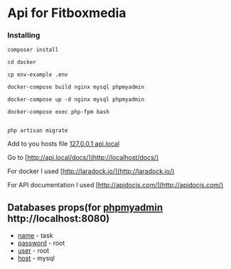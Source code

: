 # Api for Fitboxmedia


### Installing

```
composer install

cd docker

cp env-example .env

docker-compose build nginx mysql phpmyadmin

docker-compose up -d nginx mysql phpmyadmin

docker-compose exec php-fpm bash


php artisan migrate

```

Add to you hosts file  [127.0.0.1 api.local]()

Go to  [http://api.local/docs/](http://localhost/docs/)

For docker I used [http://laradock.io/](http://laradock.io/)

For API documentation I used [http://apidocjs.com/](http://apidocjs.com/)

## Databases props(for [phpmyadmin](http://localhost:8080) http://localhost:8080)

* [name]() - task
* [password]() - root
* [user]() - root
* [host]() - mysql
